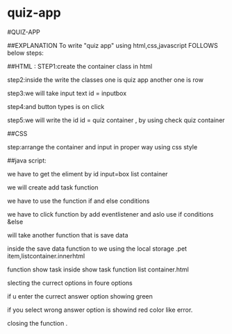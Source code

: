 # quiz-app

#QUIZ-APP
 
 ##EXPLANATION
  To write "quiz app" using html,css,javascript
  FOLLOWS below steps:

  ##HTML :
  STEP1:create the container class in html

  step2:inside the write the classes one is quiz app another one is row

  step3:we will take input text id = inputbox

  step4:and button types is on click

  step5:we will write the id id = quiz container , by using check quiz container

  ##CSS

  step:arrange the container and input in proper way using css style

##java script:

we have to get the eliment by id  input=box list container

we will create add task function 

we have to use the function if and else conditions 

we have to click function by add eventlistener and aslo use if conditions &else

will take another function that is save data

inside the save data function to we using the local storage .pet item,listcontainer.innerhtml

function show task inside show task function list container.html

slecting the currect options in foure options

if u enter the currect answer option showing green 

if you select wrong answer option is showind red color like error.

closing the function .






